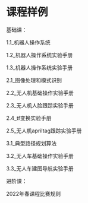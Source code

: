 # 课程样例

基础课：

1.1_机器人操作系统

1.2_机器人操作系统实验手册

1.3_机器人操作系统实验手册

2.1_图像处理和模式识别

2.2_无人机基础操作实验手册

2.3_无人机人脸跟踪实验手册

2.4_tf变换实验手册

2.5_无人机apriltag跟踪实验手册

3.1_典型路径规划算法

3.2_无人车基础操作实验手册

3.3_无人车建图导航实验手册

进阶课：

2022年春课程比赛规则
